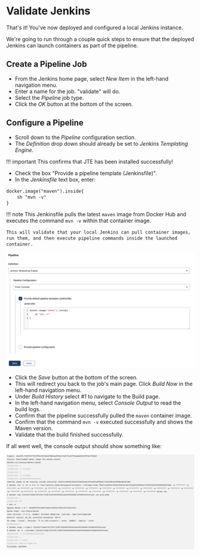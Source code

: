 # Validate Jenkins

That's it! You've now deployed and configured a local Jenkins instance.

We're going to run through a couple quick steps to ensure that the deployed Jenkins can launch containers as part of the pipeline.

## Create a Pipeline Job

* From the Jenkins home page, select _New Item_ in the left-hand navigation menu.
* Enter a name for the job. "validate" will do.
* Select the _Pipeline_ job type.
* Click the _OK_ button at the bottom of the screen.

## Configure a Pipeline

* Scroll down to the _Pipeline_ configuration section.
* The _Definition_ drop down should already be set to _Jenkins Templating Engine_.

!!! important
    This confirms that JTE has been installed successfully!

* Check the box "Provide a pipeline template (Jenkinsfile)".
* In the _Jenkinsfile_ text box, enter:

``` text
docker.image("maven").inside{
    sh "mvn -v" 
}
```

!!! note
    This Jenkinsfile pulls the latest `maven` image from Docker Hub and executes the command ``mvn -v`` within that container image.

    This will validate that your local Jenkins can pull container images, run them, and then execute pipeline commands inside the launched container.

![Jenkins Job Configuration](./images/job-configuration.png)

* Click the _Save_ button at the bottom of the screen.
* This will redirect you back to the job's main page. Click _Build Now_ in the left-hand navigation menu.
* Under _Build History_ select _#1_ to navigate to the Build page.
* In the left-hand navigation menu, select _Console Output_ to read the build logs.
* Confirm that the pipeline successfully pulled the `maven` container image.
* Confirm that the command `mvn -v` executed successfully and shows the Maven version.
* Validate that the build finished successfully.

If all went well, the console output should show something like:

![Jenkins Simple Job Console Logs](./images/console-output.png)

